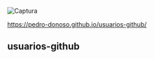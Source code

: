 ![Captura](https://user-images.githubusercontent.com/68760595/131277530-b52b1410-135b-4f4c-9b21-ef2d529d09e0.PNG)

https://pedro-donoso.github.io/usuarios-github/

## usuarios-github
